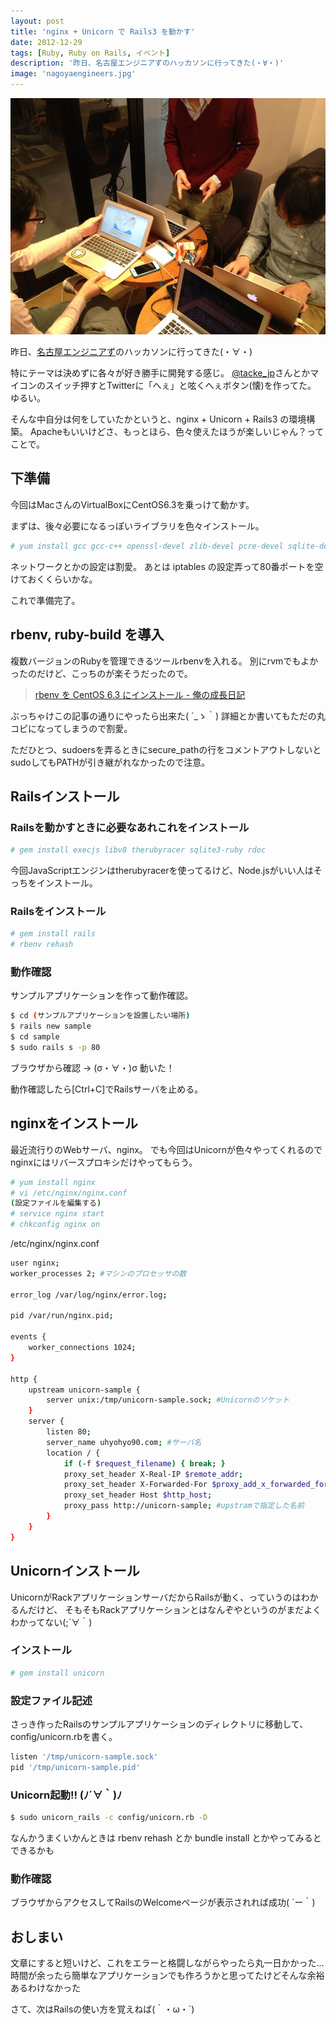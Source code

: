 ```yaml
---
layout: post
title: 'nginx + Unicorn で Rails3 を動かす'
date: 2012-12-29
tags: [Ruby, Ruby on Rails, イベント]
description: '昨日、名古屋エンジニアずのハッカソンに行ってきた(・∀・)'
image: 'nagoyaengineers.jpg'
---
```


![](/images/nagoyaengineers.jpg)

昨日、[名古屋エンジニアず](https://www.facebook.com/groups/245686602225555/ "名古屋エンジニアず - Facebook")のハッカソンに行ってきた(・∀・)

特にテーマは決めずに各々が好き勝手に開発する感じ。
[@tacke_jp](https://twitter.com/tacke_jp "tacke_jp - Twitter")さんとかマイコンのスイッチ押すとTwitterに「へぇ」と呟くへぇボタン(懐)を作ってた。
ゆるい。

そんな中自分は何をしていたかというと、nginx + Unicorn + Rails3 の環境構築。
Apacheもいいけどさ、もっとほら、色々使えたほうが楽しいじゃん？ってことで。<!--more-->

## 下準備
今回はMacさんのVirtualBoxにCentOS6.3を乗っけて動かす。

まずは、後々必要になるっぽいライブラリを色々インストール。

``` bash
# yum install gcc gcc-c++ openssl-devel zlib-devel pcre-devel sqlite-devel
```

ネットワークとかの設定は割愛。
あとは iptables の設定弄って80番ポートを空けておくくらいかな。

これで準備完了。

## rbenv, ruby-build を導入
複数バージョンのRubyを管理できるツールrbenvを入れる。
別にrvmでもよかったのだけど、こっちのが楽そうだったので。

> [rbenv を CentOS 6.3 にインストール - 俺の成長日記](http://d.hatena.ne.jp/katsuren/20121027/1351319825)

ぶっちゃけこの記事の通りにやったら出来た( ´_ゝ｀)
詳細とか書いてもただの丸コピになってしまうので割愛。

ただひとつ、sudoersを弄るときにsecure_pathの行をコメントアウトしないとsudoしてもPATHが引き継がれなかったので注意。

## Railsインストール
### Railsを動かすときに必要なあれこれをインストール

``` bash
# gem install execjs libv8 therubyracer sqlite3-ruby rdoc
```

今回JavaScriptエンジンはtherubyracerを使ってるけど、Node.jsがいい人はそっちをインストール。

### Railsをインストール

``` bash
# gem install rails
# rbenv rehash
```

### 動作確認
サンプルアプリケーションを作って動作確認。

``` bash
$ cd (サンプルアプリケーションを設置したい場所)
$ rails new sample
$ cd sample
$ sudo rails s -p 80
````

ブラウザから確認 → (σ・∀・)σ 動いた！

動作確認したら[Ctrl+C]でRailsサーバを止める。

## nginxをインストール
最近流行りのWebサーバ、nginx。
でも今回はUnicornが色々やってくれるのでnginxにはリバースプロキシだけやってもらう。

``` bash
# yum install nginx
# vi /etc/nginx/nginx.conf
(設定ファイルを編集する)
# service nginx start
# chkconfig nginx on
```

/etc/nginx/nginx.conf

``` bash
user nginx;
worker_processes 2; #マシンのプロセッサの数

error_log /var/log/nginx/error.log;

pid /var/run/nginx.pid;

events {
    worker_connections 1024;
}

http {
    upstream unicorn-sample {
        server unix:/tmp/unicorn-sample.sock; #Unicornのソケット
    }
    server {
        listen 80;
        server_name uhyohyo90.com; #サーバ名
        location / {
            if (-f $request_filename) { break; }
            proxy_set_header X-Real-IP $remote_addr;
            proxy_set_header X-Forwarded-For $proxy_add_x_forwarded_for;
            proxy_set_header Host $http_host;
            proxy_pass http://unicorn-sample; #upstramで指定した名前
        }
    }
}
```

## Unicornインストール
UnicornがRackアプリケーションサーバだからRailsが動く、っていうのはわかるんだけど、
そもそもRackアプリケーションとはなんぞやというのがまだよくわかってない(;´∀｀)

### インストール
``` bash
# gem install unicorn
```

### 設定ファイル記述
さっき作ったRailsのサンプルアプリケーションのディレクトリに移動して、config/unicorn.rbを書く。

``` bash
listen '/tmp/unicorn-sample.sock'
pid '/tmp/unicorn-sample.pid'
```

### Unicorn起動!! (ﾉ´∀｀)ﾉ

``` bash
$ sudo unicorn_rails -c config/unicorn.rb -D
```

なんかうまくいかんときは rbenv rehash とか bundle install とかやってみるとできるかも

### 動作確認
ブラウザからアクセスしてRailsのWelcomeページが表示されれば成功( ´ー｀)

## おしまい
文章にすると短いけど、これをエラーと格闘しながらやったら丸一日かかった...
時間が余ったら簡単なアプリケーションでも作ろうかと思ってたけどそんな余裕あるわけなかった

さて、次はRailsの使い方を覚えねば(｀・ω・´)
